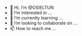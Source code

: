 - 👋 Hi, I’m @OSIELTUN
- 👀 I’m interested in ...
- 🌱 I’m currently learning ...
- 💞️ I’m looking to collaborate on ...
- 📫 How to reach me ...

<!---
OSIELTUN/OSIELTUN is a ✨ special ✨ repository because its `README.md` (this file) appears on your GitHub profile.
You can click the Preview link to take a look at your changes.
--->
